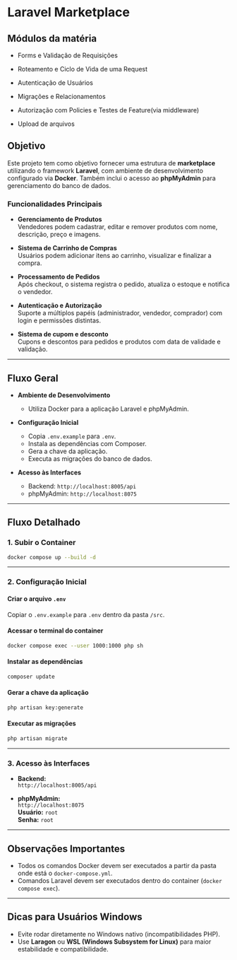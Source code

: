 # Laravel Marketplace

## Módulos da matéria

- Forms e Validação de Requisições

- Roteamento e Ciclo de Vida de uma Request

- Autenticação de Usuários

- Migrações e Relacionamentos

- Autorização com Policies e Testes de Feature(via middleware)

- Upload de arquivos

## Objetivo

Este projeto tem como objetivo fornecer uma estrutura de **marketplace** utilizando o framework **Laravel**, com ambiente de desenvolvimento configurado via **Docker**. Também inclui o acesso ao **phpMyAdmin** para gerenciamento do banco de dados.

### Funcionalidades Principais

- **Gerenciamento de Produtos**  
  Vendedores podem cadastrar, editar e remover produtos com nome, descrição, preço e imagens.

- **Sistema de Carrinho de Compras**  
  Usuários podem adicionar itens ao carrinho, visualizar e finalizar a compra.

- **Processamento de Pedidos**  
  Após checkout, o sistema registra o pedido, atualiza o estoque e notifica o vendedor.

- **Autenticação e Autorização**  
  Suporte a múltiplos papéis (administrador, vendedor, comprador) com login e permissões distintas.

- **Sistema de cupom e desconto**  
  Cupons e descontos para pedidos e produtos com data de validade e validação.

---

## Fluxo Geral

- **Ambiente de Desenvolvimento**
  - Utiliza Docker para a aplicação Laravel e phpMyAdmin.

- **Configuração Inicial**
  - Copia `.env.example` para `.env`.
  - Instala as dependências com Composer.
  - Gera a chave da aplicação.
  - Executa as migrações do banco de dados.

- **Acesso às Interfaces**
  - Backend: `http://localhost:8005/api`
  - phpMyAdmin: `http://localhost:8075`

---

## Fluxo Detalhado

### 1. Subir o Container

```bash
docker compose up --build -d
```

---

### 2. Configuração Inicial

#### Criar o arquivo `.env`

Copiar o `.env.example` para `.env` dentro da pasta `/src`.

#### Acessar o terminal do container

```bash
docker compose exec --user 1000:1000 php sh
```

#### Instalar as dependências

```bash
composer update
```

#### Gerar a chave da aplicação

```bash
php artisan key:generate
```

#### Executar as migrações

```bash
php artisan migrate
```

---

### 3. Acesso às Interfaces

- **Backend:**  
  `http://localhost:8005/api`

- **phpMyAdmin:**  
  `http://localhost:8075`  
  **Usuário:** `root`  
  **Senha:** `root`

---

## Observações Importantes

- Todos os comandos Docker devem ser executados a partir da pasta onde está o `docker-compose.yml`.
- Comandos Laravel devem ser executados dentro do container (`docker compose exec`).

---

## Dicas para Usuários Windows

- Evite rodar diretamente no Windows nativo (incompatibilidades PHP).
- Use **Laragon** ou **WSL (Windows Subsystem for Linux)** para maior estabilidade e compatibilidade.
